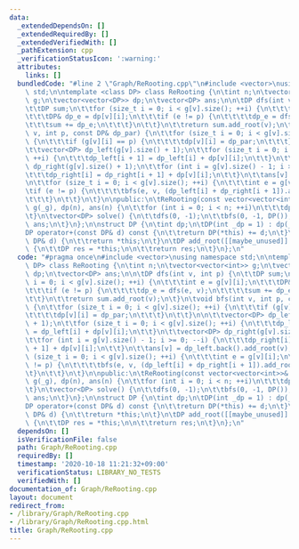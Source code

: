 ```yaml
---
data:
  _extendedDependsOn: []
  _extendedRequiredBy: []
  _extendedVerifiedWith: []
  _pathExtension: cpp
  _verificationStatusIcon: ':warning:'
  attributes:
    links: []
  bundledCode: "#line 2 \"Graph/ReRooting.cpp\"\n#include <vector>\nusing namespace\
    \ std;\n\ntemplate <class DP> class ReRooting {\n\tint n;\n\tvector<vector<int>>\
    \ g;\n\tvector<vector<DP>> dp;\n\tvector<DP> ans;\n\n\tDP dfs(int v, int p) {\n\
    \t\tDP sum;\n\t\tfor (size_t i = 0; i < g[v].size(); ++i) {\n\t\t\tint e = g[v][i];\n\
    \t\t\tDP& dp_e = dp[v][i];\n\t\t\tif (e != p) {\n\t\t\t\tdp_e = dfs(e, v);\n\t\
    \t\t\tsum += dp_e;\n\t\t\t}\n\t\t}\n\t\treturn sum.add_root(v);\n\t}\n\tvoid bfs(int\
    \ v, int p, const DP& dp_par) {\n\t\tfor (size_t i = 0; i < g[v].size(); ++i)\
    \ {\n\t\t\tif (g[v][i] == p) {\n\t\t\t\tdp[v][i] = dp_par;\n\t\t\t}\n\t\t}\n\n\
    \t\tvector<DP> dp_left(g[v].size() + 1);\n\t\tfor (size_t i = 0; i < g[v].size();\
    \ ++i) {\n\t\t\tdp_left[i + 1] = dp_left[i] + dp[v][i];\n\t\t}\n\t\tvector<DP>\
    \ dp_right(g[v].size() + 1);\n\t\tfor (int i = g[v].size() - 1; i >= 0; --i) {\n\
    \t\t\tdp_right[i] = dp_right[i + 1] + dp[v][i];\n\t\t}\n\t\tans[v] = dp_left.back().add_root(v);\n\
    \n\t\tfor (size_t i = 0; i < g[v].size(); ++i) {\n\t\t\tint e = g[v][i];\n\t\t\
    \tif (e != p) {\n\t\t\t\tbfs(e, v, (dp_left[i] + dp_right[i + 1]).add_root(v));\n\
    \t\t\t}\n\t\t}\n\t}\n\npublic:\n\tReRooting(const vector<vector<int>>& _g) : n(_g.size()),\
    \ g(_g), dp(n), ans(n) {\n\t\tfor (int i = 0; i < n; ++i)\n\t\t\tdp[i].resize(g[i].size());\n\
    \t}\n\tvector<DP> solve() {\n\t\tdfs(0, -1);\n\t\tbfs(0, -1, DP());\n\t\treturn\
    \ ans;\n\t}\n};\n\nstruct DP {\n\tint dp;\n\tDP(int _dp = 1) : dp(_dp) {}\n\t\
    DP operator+(const DP& d) const {\n\t\treturn DP(*this) += d;\n\t}\n\tDP& operator+=(const\
    \ DP& d) {\n\t\treturn *this;\n\t}\n\tDP add_root([[maybe_unused]] int v) const\
    \ {\n\t\tDP res = *this;\n\n\t\treturn res;\n\t}\n};\n"
  code: "#pragma once\n#include <vector>\nusing namespace std;\n\ntemplate <class\
    \ DP> class ReRooting {\n\tint n;\n\tvector<vector<int>> g;\n\tvector<vector<DP>>\
    \ dp;\n\tvector<DP> ans;\n\n\tDP dfs(int v, int p) {\n\t\tDP sum;\n\t\tfor (size_t\
    \ i = 0; i < g[v].size(); ++i) {\n\t\t\tint e = g[v][i];\n\t\t\tDP& dp_e = dp[v][i];\n\
    \t\t\tif (e != p) {\n\t\t\t\tdp_e = dfs(e, v);\n\t\t\t\tsum += dp_e;\n\t\t\t}\n\
    \t\t}\n\t\treturn sum.add_root(v);\n\t}\n\tvoid bfs(int v, int p, const DP& dp_par)\
    \ {\n\t\tfor (size_t i = 0; i < g[v].size(); ++i) {\n\t\t\tif (g[v][i] == p) {\n\
    \t\t\t\tdp[v][i] = dp_par;\n\t\t\t}\n\t\t}\n\n\t\tvector<DP> dp_left(g[v].size()\
    \ + 1);\n\t\tfor (size_t i = 0; i < g[v].size(); ++i) {\n\t\t\tdp_left[i + 1]\
    \ = dp_left[i] + dp[v][i];\n\t\t}\n\t\tvector<DP> dp_right(g[v].size() + 1);\n\
    \t\tfor (int i = g[v].size() - 1; i >= 0; --i) {\n\t\t\tdp_right[i] = dp_right[i\
    \ + 1] + dp[v][i];\n\t\t}\n\t\tans[v] = dp_left.back().add_root(v);\n\n\t\tfor\
    \ (size_t i = 0; i < g[v].size(); ++i) {\n\t\t\tint e = g[v][i];\n\t\t\tif (e\
    \ != p) {\n\t\t\t\tbfs(e, v, (dp_left[i] + dp_right[i + 1]).add_root(v));\n\t\t\
    \t}\n\t\t}\n\t}\n\npublic:\n\tReRooting(const vector<vector<int>>& _g) : n(_g.size()),\
    \ g(_g), dp(n), ans(n) {\n\t\tfor (int i = 0; i < n; ++i)\n\t\t\tdp[i].resize(g[i].size());\n\
    \t}\n\tvector<DP> solve() {\n\t\tdfs(0, -1);\n\t\tbfs(0, -1, DP());\n\t\treturn\
    \ ans;\n\t}\n};\n\nstruct DP {\n\tint dp;\n\tDP(int _dp = 1) : dp(_dp) {}\n\t\
    DP operator+(const DP& d) const {\n\t\treturn DP(*this) += d;\n\t}\n\tDP& operator+=(const\
    \ DP& d) {\n\t\treturn *this;\n\t}\n\tDP add_root([[maybe_unused]] int v) const\
    \ {\n\t\tDP res = *this;\n\n\t\treturn res;\n\t}\n};\n"
  dependsOn: []
  isVerificationFile: false
  path: Graph/ReRooting.cpp
  requiredBy: []
  timestamp: '2020-10-18 11:21:32+09:00'
  verificationStatus: LIBRARY_NO_TESTS
  verifiedWith: []
documentation_of: Graph/ReRooting.cpp
layout: document
redirect_from:
- /library/Graph/ReRooting.cpp
- /library/Graph/ReRooting.cpp.html
title: Graph/ReRooting.cpp
---
```

